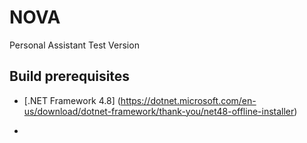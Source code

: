 # NOVA
 Personal Assistant Test Version

## Build prerequisites
* [.NET Framework 4.8] (https://dotnet.microsoft.com/en-us/download/dotnet-framework/thank-you/net48-offline-installer)

* 
